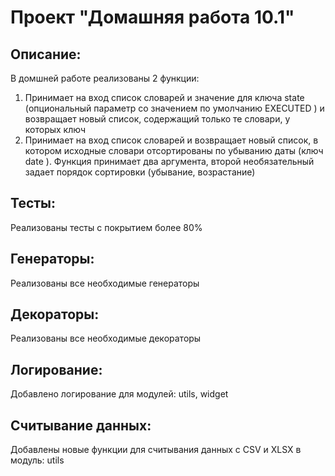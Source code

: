 # Проект "Домашняя работа 10.1"

## Описание:

В домшней работе реализованы 2 функции:
1. Принимает на вход список словарей и значение для ключа 
state
 (опциональный параметр со значением по умолчанию 
EXECUTED
) и возвращает новый список, содержащий только те словари, у которых ключ
2. Принимает на вход список словарей и возвращает новый список, в котором исходные словари отсортированы по убыванию даты (ключ 
date
). Функция принимает два аргумента, второй необязательный задает порядок сортировки (убывание, возрастание)

## Тесты:

Реализованы тесты с покрытием более 80%

## Генераторы:

Реализованы все необходимые генераторы

## Декораторы:

Реализованы все необходимые декораторы

## Логирование:

Добавлено логирование для модулей: utils, widget

## Считывание данных:

Добавлены новые функции для считывания данных 
с CSV и XLSX в модуль: utils